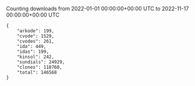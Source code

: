 
Counting downloads from 2022-01-01 00:00:00+00:00 UTC to 2022-11-17 00:00:00+00:00 UTC

```
{
    "arkode": 199,
    "cvode": 1529,
    "cvodes": 261,
    "ida": 449,
    "idas": 199,
    "kinsol": 242,
    "sundials": 24929,
    "clones": 118760,
    "total": 146568
}
```
